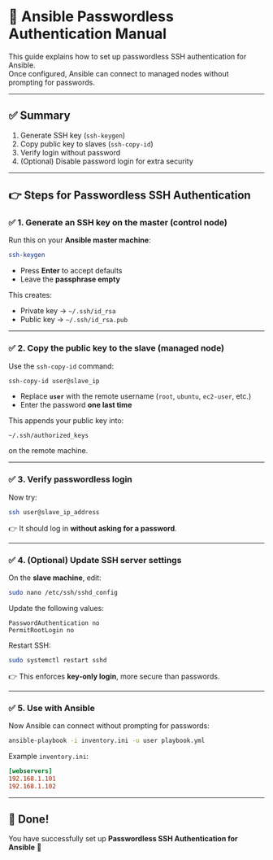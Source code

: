 # 🔑 Ansible Passwordless Authentication Manual

This guide explains how to set up passwordless SSH authentication for Ansible.  
Once configured, Ansible can connect to managed nodes without prompting for passwords.

---

## ✅ Summary

1. Generate SSH key (`ssh-keygen`)  
2. Copy public key to slaves (`ssh-copy-id`)  
3. Verify login without password  
4. (Optional) Disable password login for extra security  

---

## 👉 Steps for Passwordless SSH Authentication

### ✅ 1. Generate an SSH key on the master (control node)

Run this on your **Ansible master machine**:

```bash
ssh-keygen
```

- Press **Enter** to accept defaults  
- Leave the **passphrase empty**  

This creates:

- Private key → `~/.ssh/id_rsa`  
- Public key → `~/.ssh/id_rsa.pub`  

---

### ✅ 2. Copy the public key to the slave (managed node)

Use the `ssh-copy-id` command:

```bash
ssh-copy-id user@slave_ip
```

- Replace **`user`** with the remote username (`root`, `ubuntu`, `ec2-user`, etc.)  
- Enter the password **one last time**  

This appends your public key into:

```
~/.ssh/authorized_keys
```

on the remote machine.

---

### ✅ 3. Verify passwordless login

Now try:

```bash
ssh user@slave_ip_address
```

👉 It should log in **without asking for a password**.  

---

### ✅ 4. (Optional) Update SSH server settings

On the **slave machine**, edit:

```bash
sudo nano /etc/ssh/sshd_config
```

Update the following values:

```
PasswordAuthentication no
PermitRootLogin no
```

Restart SSH:

```bash
sudo systemctl restart sshd
```

👉 This enforces **key-only login**, more secure than passwords.  

---

### ✅ 5. Use with Ansible

Now Ansible can connect without prompting for passwords:

```bash
ansible-playbook -i inventory.ini -u user playbook.yml
```

Example `inventory.ini`:

```ini
[webservers]
192.168.1.101
192.168.1.102
```

---

## 🎯 Done!

You have successfully set up **Passwordless SSH Authentication for Ansible** 🚀
